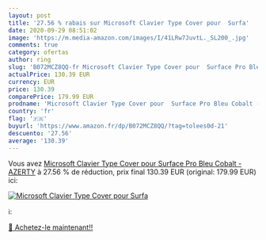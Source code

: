 ```yaml
---
layout: post
title: '27.56 % rabais sur Microsoft Clavier Type Cover pour  Surfa'
date: 2020-09-29 08:51:02
image: 'https://m.media-amazon.com/images/I/41LRw7JuvtL._SL200_.jpg'
comments: true
category: ofertas
author: ring
slug: 'B072MCZ8QQ-fr Microsoft Clavier Type Cover pour  Surface Pro Bleu Cobalt - AZERTY'
actualPrice: 130.39 EUR
currency: EUR
price: 130.39
comparePrice: 179.99 EUR
prodname: 'Microsoft Clavier Type Cover pour  Surface Pro Bleu Cobalt - AZERTY'
country: 'fr'
flag: '🇫🇷'
buyurl: 'https://www.amazon.fr/dp/B072MCZ8QQ/?tag=tolees0d-21'
descuento: '27.56'
average: '130.39'
---
```


Vous avez [Microsoft Clavier Type Cover pour  Surface Pro Bleu Cobalt - AZERTY](https://www.amazon.fr/dp/B072MCZ8QQ/?tag=tolees0d-21)  à  27.56 % de réduction, prix final  130.39 EUR (original: 179.99 EUR) ici:

[![Microsoft Clavier Type Cover pour  Surfa](https://m.media-amazon.com/images/I/41LRw7JuvtL._SL200_.jpg)](https://www.amazon.fr/dp/B072MCZ8QQ/?tag=tolees0d-21)

ℹ️:


[🛒 Achetez-le maintenant!!](https://www.amazon.fr/dp/B072MCZ8QQ/?tag=tolees0d-21)
